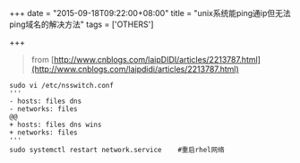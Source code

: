 +++
date = "2015-09-18T09:22:00+08:00"
title = "unix系统能ping通ip但无法ping域名的解决方法"
tags = ['OTHERS']

+++

>from [http://www.cnblogs.com/laipDIDI/articles/2213787.html](http://www.cnblogs.com/laipdidi/articles/2213787.html)
```shell
sudo vi /etc/nsswitch.conf
'''
- hosts: files dns
- networks: files
@@
+ hosts: files dns wins
+ networks: files
'''
sudo systemctl restart network.service    #重启rhel网络
```